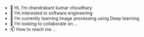 - 👋 Hi, I’m chandrakant kumar choudhary
- 👀 I’m interested in software engineering
- 🌱 I’m currently learning Image processing using Deep learning
- 💞️ I’m looking to collaborate on ...
- 📫 How to reach me ...

<!---
coderunnercpp/coderunnercpp is a ✨ special ✨ repository because its `README.md` (this file) appears on your GitHub profile.
You can click the Preview link to take a look at your changes.
--->
